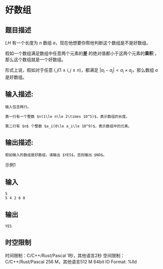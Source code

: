 # 好数组

## 题目描述

$LH$ 有一个长度为 $n$ 数组 $a$，现在他想要你帮他判断这个数组是不是好数组。  
  
假如一个数组满足数组中任意两个元素的**差** 的绝对值都小于这两个元素的**乘积** ，那么这个数组就是一个好数组。  
  
形式上说，假如对于任意 $i,j(1\le i,j\le n)$，都满足 $|a_i-a_j|<a_i\times a_j$，那么数组 $a$ 是好数组。

## 输入描述:
    
    
    输入包含两行。  
      
    第一行有一个整数 $n(1\le n\le 2\times 10^5)$，表示数组的长度。  
      
    第二行有 $n$ 个整数 $a_i(0\le a_i\le 10^9)$，表示数组中的元素。

## 输出描述:
    
    
    假如输入的数组是好数组，请输出 $YES$，否则输出 $NO$。

示例1 

## 输入
    
    
    5
    5 4 2 6 8

## 输出
    
    
    YES


## 时空限制

时间限制：C/C++/Rust/Pascal 1秒，其他语言2秒
空间限制：C/C++/Rust/Pascal 256 M，其他语言512 M
64bit IO Format: %lld